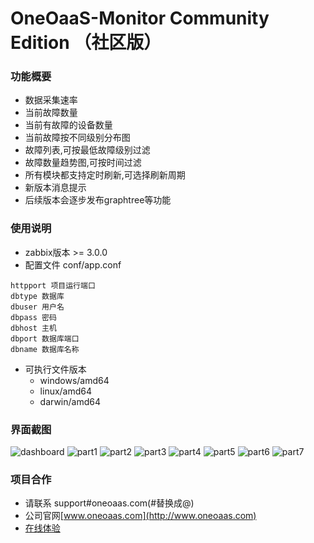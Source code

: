 # OneOaaS-Monitor Community Edition （社区版）

### 功能概要
- 数据采集速率
- 当前故障数量
- 当前有故障的设备数量
- 当前故障按不同级别分布图
- 故障列表,可按最低故障级别过滤
- 故障数量趋势图,可按时间过滤
- 所有模块都支持定时刷新,可选择刷新周期
- 新版本消息提示
- 后续版本会逐步发布graphtree等功能

### 使用说明
- zabbix版本 >= 3.0.0
- 配置文件 conf/app.conf
```
httpport 项目运行端口
dbtype 数据库
dbuser 用户名
dbpass 密码
dbhost 主机
dbport 数据库端口
dbname 数据库名称
```
- 可执行文件版本 
	+ windows/amd64
	+ linux/amd64
	+ darwin/amd64

### 界面截图
![dashboard](https://github.com/OneOaaS/monitor_ce/blob/master/shortcut/dashboard.png?raw=true)
![part1](https://github.com/OneOaaS/monitor_ce/blob/master/shortcut/part1.png?raw=true)
![part2](https://github.com/OneOaaS/monitor_ce/blob/master/shortcut/part2.png?raw=true)
![part3](https://github.com/OneOaaS/monitor_ce/blob/master/shortcut/problem1.png?raw=true)
![part4](https://github.com/OneOaaS/monitor_ce/blob/master/shortcut/problem2.png?raw=true)
![part5](https://github.com/OneOaaS/monitor_ce/blob/master/shortcut/problemPriority.png?raw=true)
![part6](https://github.com/OneOaaS/monitor_ce/blob/master/shortcut/trends1.png?raw=true)
![part7](https://github.com/OneOaaS/monitor_ce/blob/master/shortcut/trends2.png?raw=true)


### 项目合作

- 请联系 support#oneoaas.com(#替换成@)
- 公司官网[www.oneoaas.com](http://www.oneoaas.com)
- [在线体验](http://monitor.community.oneoaas.com)
